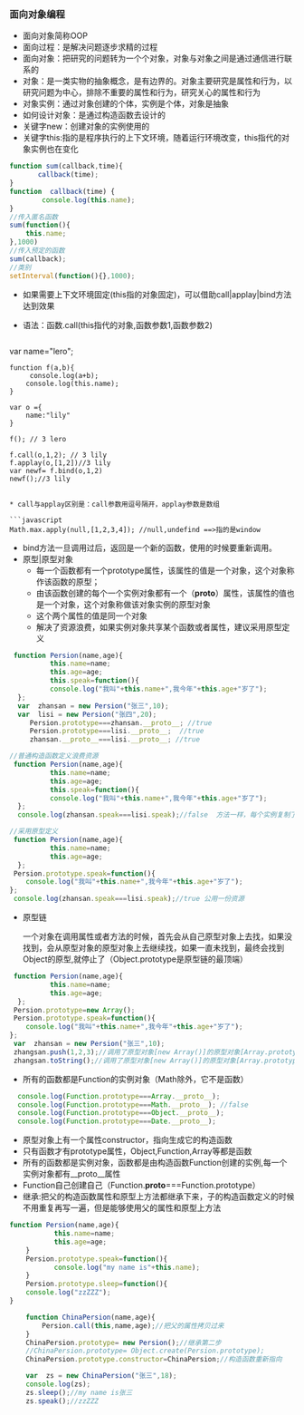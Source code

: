 ### 面向对象编程

* 面向对象简称OOP
* 面向过程：是解决问题逐步求精的过程
* 面向对象：把研究的问题转为一个个对象，对象与对象之间是通过通信进行联系的
* 对象：是一类实物的抽象概念，是有边界的。对象主要研究是属性和行为，以研究问题为中心，排除不重要的属性和行为，研究关心的属性和行为
* 对象实例：通过对象创建的个体，实例是个体，对象是抽象
* 如何设计对象：是通过构造函数去设计的
* 关键字new：创建对象的实例使用的
* 关键字this:指的是程序执行的上下文环境，随着运行环境改变，this指代的对象实例也在变化

```javascript
function sum(callback,time){
       callback(time);
}
function  callback(time) {
        console.log(this.name);
}
//传入匿名函数
sum(function(){
    this.name;
},1000)
//传入预定的函数
sum(callback);
//类别
setInterval(function(){},1000);
```



* 如果需要上下文环境固定(this指的对象固定)，可以借助call|applay|bind方法达到效果
* 语法：函数.call(this指代的对象,函数参数1,函数参数2)

  ```javascript
var name="lero";

    function f(a,b){
         console.log(a+b);
        console.log(this.name);
    }

    var o ={
        name:"lily"
    }

    f(); // 3 lero

    f.call(o,1,2); // 3 lily
    f.applay(o,[1,2])//3 lily
    var newf= f.bind(o,1,2)
    newf();//3 lily
  ```

* call与applay区别是：call参数用逗号隔开，applay参数是数组

```javascript
Math.max.apply(null,[1,2,3,4]); //null,undefind ==>指的是window
```

* bind方法一旦调用过后，返回是一个新的函数，使用的时候要重新调用。
* 原型|原型对象
  * 每一个函数都有一个prototype属性，该属性的值是一个对象，这个对象称作该函数的原型；
  * 由该函数创建的每个一个实例对象都有一个（__proto__）属性，该属性的值也是一个对象，这个对象称做该对象实例的原型对象
  * 这个两个属性的值是同一个对象
  * 解决了资源浪费，如果实例对象共享某个函数或者属性，建议采用原型定义

```javascript
 function Persion(name,age){
          this.name=name;
          this.age=age;
          this.speak=function(){
          console.log("我叫"+this.name+",我今年"+this.age+"岁了");
  };
  var  zhansan = new Persion("张三",10);
  var  lisi = new Persion("张四",20);
     Persion.prototype===zhansan.__proto__; //true
     Persion.prototype===lisi.__proto__;  //true
     zhansan.__proto__===lisi.__proto__; //true
```

```javascript
//普通构造函数定义浪费资源
 function Persion(name,age){
          this.name=name;
          this.age=age;
          this.speak=function(){
          console.log("我叫"+this.name+",我今年"+this.age+"岁了");
  };
  console.log(zhansan.speak===lisi.speak);//false  方法一样，每个实例复制了一份，造成资源浪费
```

```javascript
//采用原型定义
 function Persion(name,age){
          this.name=name;
          this.age=age;
  };
 Persion.prototype.speak=function(){
    console.log("我叫"+this.name+",我今年"+this.age+"岁了");
};
 console.log(zhansan.speak===lisi.speak);//true 公用一份资源
```

* 原型链

  一个对象在调用属性或者方法的时候，首先会从自己原型对象上去找，如果没找到，会从原型对象的原型对象上去继续找，如果一直未找到，最终会找到Object的原型,就停止了（Object.prototype是原型链的最顶端）

```javascript
 function Persion(name,age){
          this.name=name;
          this.age=age;
  };
 Persion.prototype=new Array();
 Persion.prototype.speak=function(){
    console.log("我叫"+this.name+",我今年"+this.age+"岁了");
};
 var  zhansan = new Persion("张三",10);
 zhangsan.push(1,2,3);//调用了原型对象[new Array()]的原型对象[Array.prototype]上的push方法
 zhangsan.toString();//调用了原型对象[new Array()]的原型对象[Array.prototype]的原型对象[Object.prototype]上的toString方法
```

* 所有的函数都是Function的实例对象（Math除外，它不是函数）

```javascript
  console.log(Function.prototype===Array.__proto__);
  console.log(Function.prototype===Math.__proto__); //false
  console.log(Function.prototype===Object.__proto__);
  console.log(Function.prototype===Date.__proto__);
```

* 原型对象上有一个属性constructor，指向生成它的构造函数
* 只有函数才有prototype属性，Object,Function,Array等都是函数
* 所有的函数都是实例对象，函数都是由构造函数Function创建的实例,每一个实例对象都有__proto__属性
* Function自己创建自己（Function.__proto__===Function.prototype）
* 继承:把父的构造函数属性和原型上方法都继承下来，子的构造函数定义的时候不用重复再写一遍，但是能够使用父的属性和原型上方法

```javascript
function Persion(name,age){
           this.name=name;
           this.age=age;
    }
    Persion.prototype.speak=function(){
           console.log("my name is"+this.name);
    }
    Persion.prototype.sleep=function(){
    console.log("zzZZZ");
}

    function ChinaPersion(name,age){
        Persion.call(this,name,age);//把父的属性拷贝过来
    }
    ChinaPersion.prototype= new Persion();//继承第二步
    //ChinaPersion.prototype= Object.create(Persion.prototype);
    ChinaPersion.prototype.constructor=ChinaPersion;//构造函数重新指向

    var  zs = new ChinaPersion("张三",18);
    console.log(zs);
    zs.sleep();//my name is张三
    zs.speak();//zzZZZ
```

